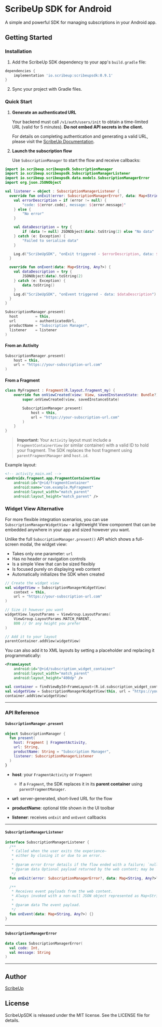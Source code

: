 # ScribeUp SDK for Android

A simple and powerful SDK for managing subscriptions in your Android app.

## Getting Started

### Installation

1. Add the ScribeUp SDK dependency to your app's `build.gradle` file:

```gradle
dependencies {
    implementation 'io.scribeup:scribeupsdk:0.9.1'
}
```

2. Sync your project with Gradle files.

### Quick Start

1. **Generate an authenticated URL**

   Your backend must call `/v1/auth/users/init` to obtain a time-limited URL (valid for 5 minutes).
   **Do not embed API secrets in the client.**

   For details on completing authentication and generating a valid URL, please visit the [ScribeUp Documentation](https://docs.scribeup.io).

2. **Launch the subscription flow**

   Use `SubscriptionManager` to start the flow and receive callbacks:

```kotlin
import io.scribeup.scribeupsdk.SubscriptionManager
import io.scribeup.scribeupsdk.SubscriptionManagerListener
import io.scribeup.scribeupsdk.data.models.SubscriptionManagerError
import org.json.JSONObject

val listener = object : SubscriptionManagerListener {
  override fun onExit(error: SubscriptionManagerError?, data: Map<String, Any?>?) {
    val errorDescription = if (error != null) {
        "code: ${error.code}, message: ${error.message}"
    } else {
        "No error"
    }

    val dataDescription = try {
        if (data != null) JSONObject(data).toString(2) else "No data"
    } catch (e: Exception) {
        "Failed to serialize data"
    }

    Log.d("ScribeUpSDK", "onExit triggered - $errorDescription, data: $dataDescription")
  }

  override fun onEvent(data: Map<String, Any?>) {
    val dataDescription = try {
        JSONObject(data).toString(2)
    } catch (e: Exception) {
        data.toString()
    }
    Log.d("ScribeUpSDK", "onEvent triggered - data: $dataDescription")
  }
}

SubscriptionManager.present(
  host        = this,
  url         = authenticatedUrl,
  productName = "Subscription Manager",
  listener    = listener
)
```

#### From an Activity

```kotlin
SubscriptionManager.present(
    host = this,
    url = "https://your-subscription-url.com"
)
```

#### From a Fragment

```kotlin
class MyFragment : Fragment(R.layout.fragment_my) {
    override fun onViewCreated(view: View, savedInstanceState: Bundle?) {
        super.onViewCreated(view, savedInstanceState)

        SubscriptionManager.present(
            host = this,
            url = "https://your-subscription-url.com"
        )
    }
}
```

> **Important:** Your `Activity` layout must include a `FragmentContainerView` (or similar container) with a valid ID to hold your fragment. The SDK replaces the host fragment using `parentFragmentManager` and `host.id`.

Example layout:

```xml
<!-- activity_main.xml -->
<androidx.fragment.app.FragmentContainerView
    android:id="@+id/fragmentContainer"
    android:name="com.example.MyFragment"
    android:layout_width="match_parent"
    android:layout_height="match_parent" />
```

### Widget View Alternative

For more flexible integration scenarios, you can use `SubscriptionManagerWidgetView` - a lightweight View component that can be embedded anywhere in your app and sized however you want.

Unlike the full `SubscriptionManager.present()` API which shows a full-screen modal, the widget view:
- Takes only one parameter: `url`
- Has no header or navigation controls
- Is a simple View that can be sized flexibly
- Is focused purely on displaying web content
- Automatically initializes the SDK when created

```kotlin
// Create the widget view
val widgetView = SubscriptionManagerWidgetView(
    context = this,
    url = "https://your-subscription-url.com"
)

// Size it however you want
widgetView.layoutParams = ViewGroup.LayoutParams(
    ViewGroup.LayoutParams.MATCH_PARENT,
    800 // Or any height you prefer
)

// Add it to your layout
parentContainer.addView(widgetView)
```

You can also add it to XML layouts by setting a placeholder and replacing it programmatically:

```xml
<FrameLayout
    android:id="@+id/subscription_widget_container"
    android:layout_width="match_parent"
    android:layout_height="400dp" />
```

```kotlin
val container = findViewById<FrameLayout>(R.id.subscription_widget_container)
val widgetView = SubscriptionManagerWidgetView(this, url = "https://your-url.com")
container.addView(widgetView)
```

---
### API Reference

#### `SubscriptionManager.present`

```kotlin
object SubscriptionManager {
  fun present(
    host: Fragment | FragmentActivity,
    url: String,
    productName: String = "Subscription Manager",
    listener: SubscriptionManagerListener
  )
}
```

* **host**: your `FragmentActivity` or `Fragment`

  * If a `Fragment`, the SDK replaces it in its **parent container** using `parentFragmentManager`.
* **url**: server-generated, short-lived URL for the flow
* **productName**: optional title shown in the UI toolbar
* **listener**: receives `onExit` and `onEvent` callbacks

---

#### `SubscriptionManagerListener`

```kotlin
interface SubscriptionManagerListener {
  /**
   * Called when the user exits the experience—
   * either by closing it or due to an error.
   *
   * @param error Error details if the flow ended with a failure; `null` on normal exit.
   * @param data Optional payload returned by the web content; may be `null`.
   */
  fun onExit(error: SubscriptionManagerError?, data: Map<String, Any?>?) {}

  /**
   * Receives event payloads from the web content.
   * Always invoked with a non-null JSON object represented as Map<String, Any>.
   *
   * @param data The event payload.
   */
  fun onEvent(data: Map<String, Any?>) {}
}
```

---
#### `SubscriptionManagerError`

```kotlin
data class SubscriptionManagerError(
  val code: Int,
  val message: String
)
```

---
## Author

[ScribeUp](https://scribeup.io)

## License
ScribeUpSDK is released under the MIT license. See the LICENSE file for details.
